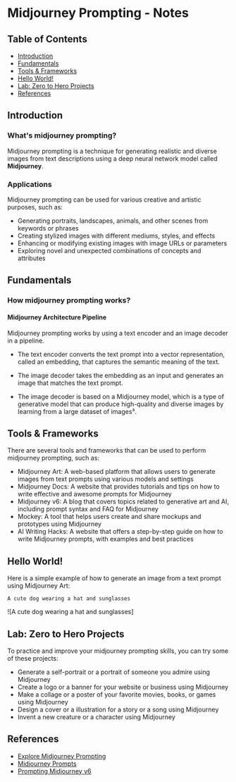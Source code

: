 # Midjourney Prompting - Notes

## Table of Contents
- [Introduction](#introduction)
- [Fundamentals](#fundamentals)
- [Tools & Frameworks](#tools-frameworks)
- [Hello World!](#hello-world)
- [Lab: Zero to Hero Projects](#lab-zero-to-hero-projects)
- [References](#references)

## Introduction
### What's midjourney prompting?
Midjourney prompting is a technique for generating realistic and diverse images from text descriptions using a deep neural network model called **Midjourney**.

### Applications
Midjourney prompting can be used for various creative and artistic purposes, such as:
- Generating portraits, landscapes, animals, and other scenes from keywords or phrases
- Creating stylized images with different mediums, styles, and effects
- Enhancing or modifying existing images with image URLs or parameters
- Exploring novel and unexpected combinations of concepts and attributes

## Fundamentals
### How midjourney prompting works?
#### Midjourney Architecture Pipeline

Midjourney prompting works by using a text encoder and an image decoder in a pipeline. 

- The text encoder converts the text prompt into a vector representation, called an embedding, that captures the semantic meaning of the text. 

- The image decoder takes the embedding as an input and generates an image that matches the text prompt. 

- The image decoder is based on a Midjourney model, which is a type of generative model that can produce high-quality and diverse images by learning from a large dataset of images³.

## Tools & Frameworks
There are several tools and frameworks that can be used to perform midjourney prompting, such as:
- Midjourney Art: A web-based platform that allows users to generate images from text prompts using various models and settings
- Midjourney Docs: A website that provides tutorials and tips on how to write effective and awesome prompts for Midjourney
- Midjourney v6: A blog that covers topics related to generative art and AI, including prompt syntax and FAQ for Midjourney
- Mockey: A tool that helps users create and share mockups and prototypes using Midjourney
- AI Writing Hacks: A website that offers a step-by-step guide on how to write Midjourney prompts, with examples and best practices

## Hello World!
Here is a simple example of how to generate an image from a text prompt using Midjourney Art:

```text
A cute dog wearing a hat and sunglasses
```

![A cute dog wearing a hat and sunglasses]

## Lab: Zero to Hero Projects
To practice and improve your midjourney prompting skills, you can try some of these projects:
- Generate a self-portrait or a portrait of someone you admire using Midjourney
- Create a logo or a banner for your website or business using Midjourney
- Make a collage or a poster of your favorite movies, books, or games using Midjourney
- Design a cover or a illustration for a story or a song using Midjourney
- Invent a new creature or a character using Midjourney

## References


- [Explore Midjourney Prompting](https://docs.midjourney.com/docs/explore-prompting)
- [Midjourney Prompts](https://docs.midjourney.com/docs/prompts)
- [Prompting Midjourney v6](https://www.midjourney-v6.com/prompting-midjourney-v6/)

